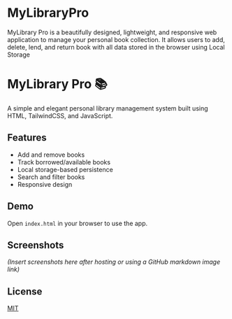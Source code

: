 # MyLibraryPro
MyLibrary Pro is a beautifully designed, lightweight, and responsive web application to manage your personal book collection. It allows users to add, delete, lend, and return book  with all data stored in the browser using Local Storage

# MyLibrary Pro 📚

A simple and elegant personal library management system built using HTML, TailwindCSS, and JavaScript.

## Features
- Add and remove books
- Track borrowed/available books
- Local storage-based persistence
- Search and filter books
- Responsive design

## Demo
Open `index.html` in your browser to use the app.

## Screenshots
*(Insert screenshots here after hosting or using a GitHub markdown image link)*

## License
[MIT](LICENSE)
